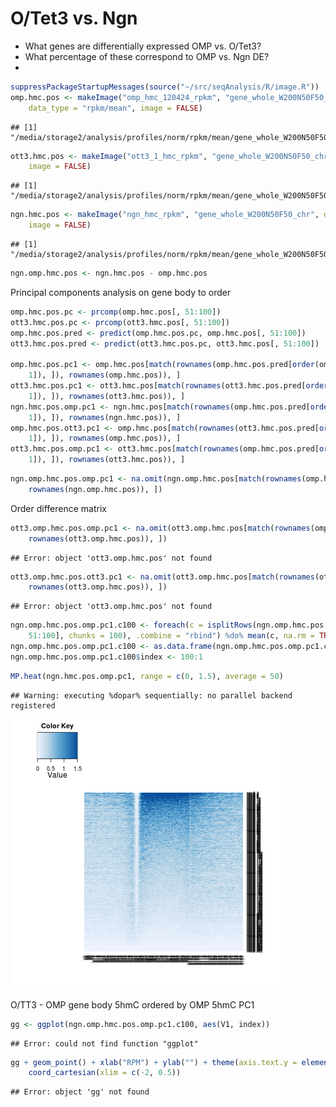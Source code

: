 O/Tet3 vs. Ngn
========================================================

* What genes are differentially expressed OMP vs. O/Tet3?
* What percentage of these correspond to OMP vs. Ngn DE?
* 





```r
suppressPackageStartupMessages(source("~/src/seqAnalysis/R/image.R"))
omp.hmc.pos <- makeImage("omp_hmc_120424_rpkm", "gene_whole_W200N50F50_chr", 
    data_type = "rpkm/mean", image = FALSE)
```

```
## [1] "/media/storage2/analysis/profiles/norm/rpkm/mean/gene_whole_W200N50F50_chr/images/omp_hmc_120424_rpkm"
```

```r
ott3.hmc.pos <- makeImage("ott3_1_hmc_rpkm", "gene_whole_W200N50F50_chr", data_type = "rpkm/mean", 
    image = FALSE)
```

```
## [1] "/media/storage2/analysis/profiles/norm/rpkm/mean/gene_whole_W200N50F50_chr/images/ott3_1_hmc_rpkm"
```

```r
ngn.hmc.pos <- makeImage("ngn_hmc_rpkm", "gene_whole_W200N50F50_chr", data_type = "rpkm/mean", 
    image = FALSE)
```

```
## [1] "/media/storage2/analysis/profiles/norm/rpkm/mean/gene_whole_W200N50F50_chr/images/ngn_hmc_rpkm"
```

```r
ngn.omp.hmc.pos <- ngn.hmc.pos - omp.hmc.pos
```




Principal components analysis on gene body to order

```r
omp.hmc.pos.pc <- prcomp(omp.hmc.pos[, 51:100])
ott3.hmc.pos.pc <- prcomp(ott3.hmc.pos[, 51:100])
omp.hmc.pos.pred <- predict(omp.hmc.pos.pc, omp.hmc.pos[, 51:100])
ott3.hmc.pos.pred <- predict(ott3.hmc.pos.pc, ott3.hmc.pos[, 51:100])

omp.hmc.pos.pc1 <- omp.hmc.pos[match(rownames(omp.hmc.pos.pred[order(omp.hmc.pos.pred[, 
    1]), ]), rownames(omp.hmc.pos)), ]
ott3.hmc.pos.pc1 <- ott3.hmc.pos[match(rownames(ott3.hmc.pos.pred[order(ott3.hmc.pos.pred[, 
    1]), ]), rownames(ott3.hmc.pos)), ]
ngn.hmc.pos.omp.pc1 <- ngn.hmc.pos[match(rownames(omp.hmc.pos.pred[order(omp.hmc.pos.pred[, 
    1]), ]), rownames(ngn.hmc.pos)), ]
omp.hmc.pos.ott3.pc1 <- omp.hmc.pos[match(rownames(ott3.hmc.pos.pred[order(ott3.hmc.pos.pred[, 
    1]), ]), rownames(omp.hmc.pos)), ]
ott3.hmc.pos.omp.pc1 <- ott3.hmc.pos[match(rownames(omp.hmc.pos.pred[order(omp.hmc.pos.pred[, 
    1]), ]), rownames(ott3.hmc.pos)), ]
```



```r
ngn.omp.hmc.pos.omp.pc1 <- na.omit(ngn.omp.hmc.pos[match(rownames(omp.hmc.pos.pc1), 
    rownames(ngn.omp.hmc.pos)), ])
```


Order difference matrix

```r
ott3.omp.hmc.pos.omp.pc1 <- na.omit(ott3.omp.hmc.pos[match(rownames(omp.hmc.pos.pc1), 
    rownames(ott3.omp.hmc.pos)), ])
```

```
## Error: object 'ott3.omp.hmc.pos' not found
```

```r
ott3.omp.hmc.pos.ott3.pc1 <- na.omit(ott3.omp.hmc.pos[match(rownames(ott3.hmc.pos.pc1), 
    rownames(ott3.omp.hmc.pos)), ])
```

```
## Error: object 'ott3.omp.hmc.pos' not found
```




```r
ngn.omp.hmc.pos.omp.pc1.c100 <- foreach(c = isplitRows(ngn.omp.hmc.pos.omp.pc1[, 
    51:100], chunks = 100), .combine = "rbind") %do% mean(c, na.rm = TRUE)
ngn.omp.hmc.pos.omp.pc1.c100 <- as.data.frame(ngn.omp.hmc.pos.omp.pc1.c100)
ngn.omp.hmc.pos.omp.pc1.c100$index <- 100:1
```



```r
MP.heat(ngn.hmc.pos.omp.pc1, range = c(0, 1.5), average = 50)
```

```
## Warning: executing %dopar% sequentially: no parallel backend registered
```

![plot of chunk gene_whole_W200N50F50_omp_hmc_120424_rpkm_mean_ordered_by_gene_body_pc1](figure/gene_whole_W200N50F50_omp_hmc_120424_rpkm_mean_ordered_by_gene_body_pc1.png) 


O/TT3 - OMP gene body 5hmC ordered by OMP 5hmC PC1

```r
gg <- ggplot(ngn.omp.hmc.pos.omp.pc1.c100, aes(V1, index))
```

```
## Error: could not find function "ggplot"
```

```r
gg + geom_point() + xlab("RPM") + ylab("") + theme(axis.text.y = element_blank()) + 
    coord_cartesian(xlim = c(-2, 0.5))
```

```
## Error: object 'gg' not found
```

